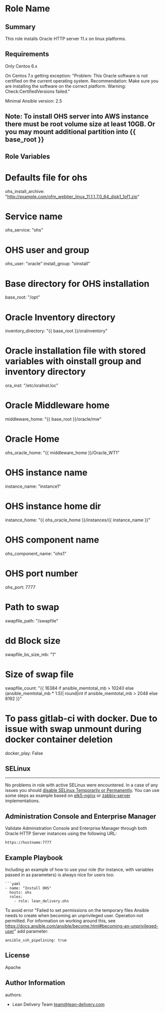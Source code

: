 Role Name
=========

## Summary

This role installs Oracle HTTP server 11.x on linux platforms.

Requirements
------------

Only Centos 6.x

On Centos 7.x getting exception: "Problem: This Oracle software is not certified on the current operating system. Recommendation: Make sure you are installing the software on the correct platform. Warning: Check:CertifiedVersions failed."

Minimal Ansible version: 2.5

Note: To install OHS server into AWS instance there must be root volume size at least 10GB. Or you may mount additional partition into {{ base_root }} 
--------------

Role Variables
--------------

# Defaults file for ohs
ohs_install_archive: "http://example.com/ofm_webtier_linux_11.1.1.7.0_64_disk1_1of1.zip"

# Service name
ohs_service: "ohs"

# OHS user and group
ohs_user: "oracle"
install_group: "oinstall"

# Base directory for OHS installation
base_root: "/opt"

# Oracle Inventory directory
inventory_directory: "{{ base_root }}/oraInventory"

# Oracle installation file with stored variables with oinstall group and inventory directory
ora_inst: "/etc/oraInst.loc"

# Oracle Middleware home
middleware_home: "{{ base_root }}/oracle/mw"

# Oracle Home
ohs_oracle_home: "{{ middleware_home }}/Oracle_WT1"

# OHS instance name
instance_name: "instance1"

# OHS instance home dir
instance_home: "{{ ohs_oracle_home }}/instances/{{ instance_name }}"

# OHS component name
ohs_component_name: "ohs1"

# OHS port number
ohs_port: 7777

# Path to swap
swapfile_path: "/swapfile"

# dd Block size
swapfile_bs_size_mb: "1"

# Size of swap file
swapfile_count: "{{ 16384 if ansible_memtotal_mb > 10240 else (ansible_memtotal_mb * 1.5)|
                  round|int if ansible_memtotal_mb > 2048 else 8192 }}"

# To pass gitlab-ci with docker. Due to issue with swap unmount during docker container deletion
docker_play: False


## SELinux
------------
No problems in role with active SELinux were encountered. In a case of any issues you should [disable SELinux Temporarily or Permanently](https://www.tecmint.com/disable-selinux-temporarily-permanently-in-centos-rhel-fedora/).
You can use some steps as example based on [elk5-nginx](https://git.epam.com/epm-ldi/elk5-nginx/blob/master/tasks/selinux-elk5-nginx.yml) or [zabbix-server](https://git.epam.com/epm-ldi/zabbix-server/blob/master/tasks/selinux-zabbix-server.yaml) implementations.

## Administration Console and Enterprise Manager

Validate Administration Console and Enterprise Manager through both Oracle HTTP Server instances using the following URL:

	https://hostname:7777


Example Playbook
----------------

Including an example of how to use your role (for instance, with variables passed in as parameters) is always nice for users too:

    ```yaml
    - name: "Install OHS"
      hosts: ohs
      roles:
        - role: lean_delivery.ohs



To avoid error "Failed to set permissions on the temporary files Ansible needs to create when becoming an unprivileged user. Operation not permitted. For information on working around this, see https://docs.ansible.com/ansible/become.html#becoming-an-unprivileged-user" add parameter:

	ansible_ssh_pipelining: true


License
-------
Apache

Author Information
------------------

authors:
  - Lean Delivery Team <team@lean-delivery.com>
